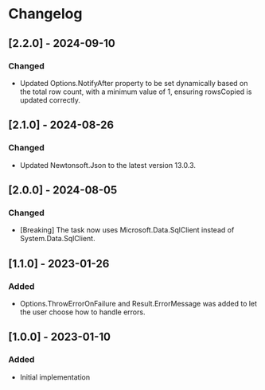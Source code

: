 # Changelog

## [2.2.0] - 2024-09-10
### Changed
- Updated Options.NotifyAfter property to be set dynamically based on the total row count, with a minimum value of 1, ensuring rowsCopied is updated correctly.

## [2.1.0] - 2024-08-26
### Changed
- Updated Newtonsoft.Json to the latest version 13.0.3.

## [2.0.0] - 2024-08-05
### Changed
- [Breaking] The task now uses Microsoft.Data.SqlClient instead of System.Data.SqlClient.

## [1.1.0] - 2023-01-26
### Added
- Options.ThrowErrorOnFailure and Result.ErrorMessage was added to let the user choose how to handle errors.

## [1.0.0] - 2023-01-10
### Added
- Initial implementation